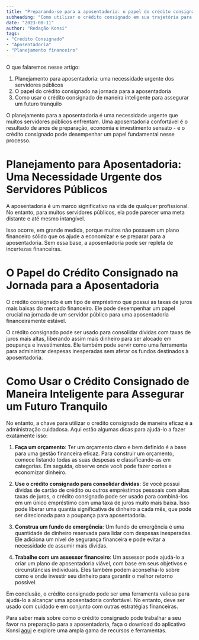 ```yaml
---
title: "Preparando-se para a aposentadoria: o papel do crédito consignado"
subheading: "Como utilizar o crédito consignado em sua trajetória para uma aposentadoria segura e confortável"
date: "2023-08-11"
author: "Redação Konsi"
tags:
- "Crédito Consignado"
- "Aposentadoria"
- "Planejamento financeiro"
---
```


O que falaremos nesse artigo:

1. Planejamento para aposentadoria: uma necessidade urgente dos servidores públicos
2. O papel do crédito consignado na jornada para a aposentadoria
3. Como usar o crédito consignado de maneira inteligente para assegurar um futuro tranquilo

O planejamento para a aposentadoria é uma necessidade urgente que muitos servidores públicos enfrentam. Uma aposentadoria confortável é o resultado de anos de preparação, economia e investimento sensato - e o crédito consignado pode desempenhar um papel fundamental nesse processo.

# Planejamento para Aposentadoria: Uma Necessidade Urgente dos Servidores Públicos

A aposentadoria é um marco significativo na vida de qualquer profissional. No entanto, para muitos servidores públicos, ela pode parecer uma meta distante e até mesmo intangível.

Isso ocorre, em grande medida, porque muitos não possuem um plano financeiro sólido que os ajude a economizar e se preparar para a aposentadoria. Sem essa base, a aposentadoria pode ser repleta de incertezas financeiras.

# O Papel do Crédito Consignado na Jornada para a Aposentadoria

O crédito consignado é um tipo de empréstimo que possui as taxas de juros mais baixas do mercado financeiro. Ele pode desempenhar um papel crucial na jornada de um servidor público para uma aposentadoria financeiramente estável.

O crédito consignado pode ser usado para consolidar dívidas com taxas de juros mais altas, liberando assim mais dinheiro para ser alocado em poupança e investimentos. Ele também pode servir como uma ferramenta para administrar despesas inesperadas sem afetar os fundos destinados à aposentadoria.

# Como Usar o Crédito Consignado de Maneira Inteligente para Assegurar um Futuro Tranquilo

No entanto, a chave para utilizar o crédito consignado de maneira eficaz é a administração cuidadosa. Aqui estão algumas dicas para ajudá-lo a fazer exatamente isso:

1. **Faça um orçamento**: Ter um orçamento claro e bem definido é a base para uma gestão financeira eficaz. Para construir um orçamento, comece listando todas as suas despesas e classificando-as em categorias. Em seguida, observe onde você pode fazer cortes e economizar dinheiro.

2. **Use o crédito consignado para consolidar dívidas**: Se você possui dívidas de cartão de crédito ou outros empréstimos pessoais com altas taxas de juros, o crédito consignado pode ser usado para combiná-los em um único empréstimo com uma taxa de juros muito mais baixa. Isso pode liberar uma quantia significativa de dinheiro a cada mês, que pode ser direcionada para a poupança para aposentadoria.

3. **Construa um fundo de emergência**: Um fundo de emergência é uma quantidade de dinheiro reservada para lidar com despesas inesperadas. Ele adiciona um nível de segurança financeira e pode evitar a necessidade de assumir mais dívidas.

4. **Trabalhe com um assessor financeiro**: Um assessor pode ajudá-lo a criar um plano de aposentadoria viável, com base em seus objetivos e circunstâncias individuais. Eles também podem aconselhá-lo sobre como e onde investir seu dinheiro para garantir o melhor retorno possível.

Em conclusão, o crédito consignado pode ser uma ferramenta valiosa para ajudá-lo a alcançar uma aposentadoria confortável. No entanto, deve ser usado com cuidado e em conjunto com outras estratégias financeiras.

Para saber mais sobre como o crédito consignado pode trabalhar a seu favor na preparação para a aposentadoria, faça o download do aplicativo Konsi [aqui](konsi.com.br/app-download) e explore uma ampla gama de recursos e ferramentas.
